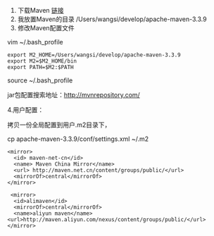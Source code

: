 1. 下载Maven [链接](http://maven.apache.org/download.cgi)
2. 我放置Maven的目录
/Users/wangsi/develop/apache-maven-3.3.9
3. 修改Maven配置文件

 vim ~/.bash_profile

```
export M2_HOME=/Users/wangsi/develop/apache-maven-3.3.9
export M2=$M2_HOME/bin
export PATH=$M2:$PATH
```
 source ~/.bash_profile

jar包配置搜索地址：http://mvnrepository.com/

4.用户配置：

拷贝一份全局配置到用户.m2目录下，

cp apache-maven-3.3.9/conf/settings.xml ~/.m2

```
<mirror>
  <id> maven-net-cn</id>
  <name> Maven China Mirror</name>
  <url> http://maven.net.cn/content/groups/public/</url>
  <mirrorOf>central</mirrorOf>
</mirror>
```

```
 <mirror>   
  <id>alimaven</id> 
  <mirrorOf>central</mirrorOf> 
  <name>aliyun maven</name> <url>http://maven.aliyun.com/nexus/content/groups/public/</url> 
</mirror> 

```